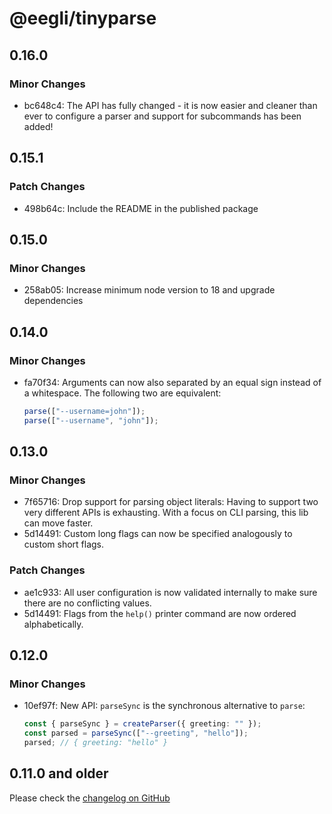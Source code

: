 # @eegli/tinyparse

## 0.16.0

### Minor Changes

- bc648c4: The API has fully changed - it is now easier and cleaner than ever to configure a parser and support for subcommands has been added!

## 0.15.1

### Patch Changes

- 498b64c: Include the README in the published package

## 0.15.0

### Minor Changes

- 258ab05: Increase minimum node version to 18 and upgrade dependencies

## 0.14.0

### Minor Changes

- fa70f34: Arguments can now also separated by an equal sign instead of a whitespace. The following two are equivalent:

  ```ts
  parse(["--username=john"]);
  parse(["--username", "john"]);
  ```

## 0.13.0

### Minor Changes

- 7f65716: Drop support for parsing object literals: Having to support two very different APIs is exhausting. With a focus on CLI parsing, this lib can move faster.
- 5d14491: Custom long flags can now be specified analogously to custom short flags.

### Patch Changes

- ae1c933: All user configuration is now validated internally to make sure there are no conflicting values.
- 5d14491: Flags from the `help()` printer command are now ordered alphabetically.

## 0.12.0

### Minor Changes

- 10ef97f: New API: `parseSync` is the synchronous alternative to `parse`:

  ```ts
  const { parseSync } = createParser({ greeting: "" });
  const parsed = parseSync(["--greeting", "hello"]);
  parsed; // { greeting: "hello" }
  ```

## 0.11.0 and older

Please check the [changelog on GitHub](https://github.com/eegli/tinyparse/releases/tag/v0.11.0)
